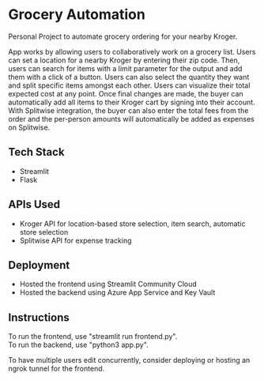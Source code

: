 # Grocery Automation
Personal Project to automate grocery ordering for your nearby Kroger.

App works by allowing users to collaboratively work on a grocery list. Users can set a location for a nearby Kroger by entering their zip code. Then, users can search for items with a limit parameter for the output and add them with a click of a button. Users can also select the quantity they want and split specific items amongst each other. Users can visualize their total expected cost at any point. Once final changes are made, the buyer can automatically add all items to their Kroger cart by signing into their account. With Splitwise integration, the buyer can also enter the total fees from the order and the per-person amounts will automatically be added as expenses on Splitwise.

## Tech Stack
- Streamlit
- Flask

## APIs Used
- Kroger API for location-based store selection, item search, automatic store selection
- Splitwise API for expense tracking

## Deployment
- Hosted the frontend using Streamlit Community Cloud
- Hosted the backend using Azure App Service and Key Vault

## Instructions
To run the frontend, use "streamlit run frontend.py".  
To run the backend, use "python3 app.py".

To have multiple users edit concurrently, consider deploying or hosting an ngrok tunnel for the frontend.

